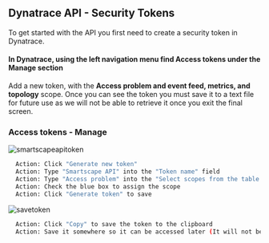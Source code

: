 ## Dynatrace API - Security Tokens

To get started with the API you first need to create a security token in Dynatrace.

#### In Dynatrace, using the left navigation menu find Access tokens under the Manage section

Add a new token, with the **Access problem and event feed, metrics, and topology** scope. Once you can see the token you must save it to a text file for future use as we will not be able to retrieve it once you exit the final screen.

### Access tokens  - Manage


![smartscapeapitoken](../../assets/images/smartscapeapitoken.png)

 ```bash
   Action: Click "Generate new token"
   Action: Type "Smartscape API" into the "Token name" field
   Action: Type "Access problem" into the "Select scopes from the table below" field
   Action: Check the blue box to assign the scope
   Action: Click "Generate token" to save
   ```

![savetoken](../../assets/images/savetoken.png)

 ```bash
   Action: Click "Copy" to save the token to the clipboard
   Action: Save it somewhere so it can be accessed later (It will not be visible after this page)
   ```

